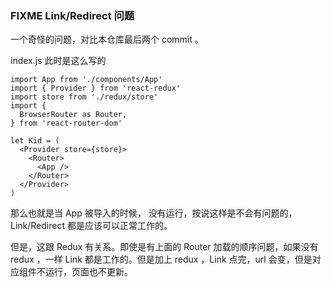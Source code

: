 ### FIXME Link/Redirect 问题

一个奇怪的问题，对比本仓库最后两个 commit 。

index.js 此时是这么写的

```
import App from './components/App'
import { Provider } from 'react-redux'
import store from './redux/store'
import {
  BrowserRouter as Router,
} from 'react-router-dom'

let Kid = (
  <Provider store={store}>
    <Router>
      <App />
    </Router>
  </Provider>
)
```

那么也就是当 App 被导入的时候，<Router> 没有运行，按说这样是不会有问题的，Link/Redirect 都是应该可以正常工作的。

但是，这跟 Redux 有关系。即使是有上面的 Router 加载的顺序问题，如果没有 redux ，一样 Link 都是工作的。但是加上 redux ，Link 点完，url 会变，但是对应组件不运行，页面也不更新。
